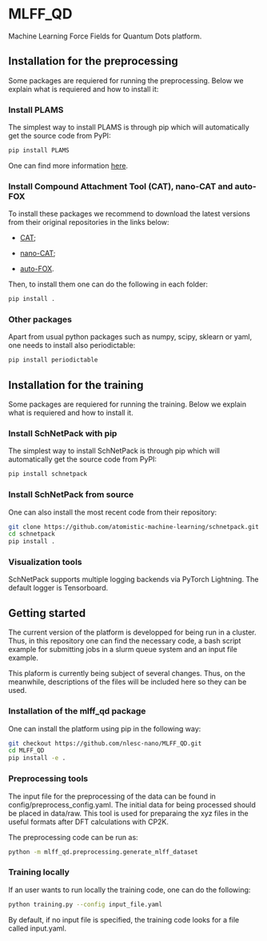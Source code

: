 # MLFF_QD
Machine Learning Force Fields for Quantum Dots platform.

## Installation for the preprocessing
Some packages are requiered for running the preprocessing. Below we explain what is requiered and how to install it:

### Install PLAMS
The simplest way to install PLAMS is through pip which will automatically get the source code from PyPI:

```bash
pip install PLAMS
```

One can find more information [here](https://www.scm.com/doc/plams/started.html#installing-plams).

### Install Compound Attachment Tool (CAT), nano-CAT and auto-FOX
To install these packages we recommend to download the latest versions from their original repositories in the links below:

* [CAT](https://github.com/nlesc-nano/CAT);

* [nano-CAT](https://github.com/nlesc-nano/nano-CAT);

* [auto-FOX](https://github.com/nlesc-nano/auto-FOX).

Then, to install them one can do the following in each folder:
```bash
pip install .
```

### Other packages
Apart from usual python packages such as numpy, scipy, sklearn or yaml, one needs to install also periodictable:

```bash
pip install periodictable
```

## Installation for the training
Some packages are requiered for running the training. Below we explain what is requiered and how to install it.

### Install SchNetPack with pip
The simplest way to install SchNetPack is through pip which will automatically get the source code from PyPI:

```bash
pip install schnetpack
```

### Install SchNetPack from source
One can also install the most recent code from their repository:

```bash
git clone https://github.com/atomistic-machine-learning/schnetpack.git
cd schnetpack
pip install .
```

### Visualization tools
SchNetPack supports multiple logging backends via PyTorch Lightning. The default logger is Tensorboard.

## Getting started
The current version of the platform is developped for being run in a cluster. Thus, in this repository one can find the necessary code, a bash script example for submitting jobs in a slurm queue system and an input file example.

This plaform is currently being subject of several changes. Thus, on the meanwhile, descriptions of the files will be included here so they can be used.

### Installation of the mlff_qd package
One can install the platform using pip in the following way:
```bash
git checkout https://github.com/nlesc-nano/MLFF_QD.git
cd MLFF_QD  
pip install -e .
```

### Preprocessing tools
The input file for the preprocessing of the data can be found in config/preprocess_config.yaml. The initial data for being processed should be placed in data/raw. This tool is used for preparaing the xyz files in the useful formats after DFT calculations with CP2K.

The preprocessing code can be run as:
```bash
python -m mlff_qd.preprocessing.generate_mlff_dataset
```

### Training locally
If an user wants to run locally the training code, one can do the following:
```bash
python training.py --config input_file.yaml
```
By default, if no input file is specified, the training code looks for a file called input.yaml.
